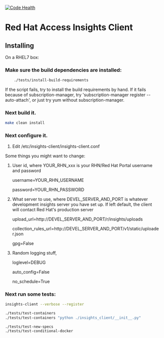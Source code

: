 [![Code Health](https://landscape.io/github/redhataccess/insights-client/master/landscape.svg?style=flat)](https://landscape.io/github/redhataccess/insights-client/master)

# Red Hat Access Insights Client

## Installing

On a RHEL7 box:

### Make sure the build dependencies are installed:

```bash
    ./tests/install-build-requirements
```
        
If the script fails, try to install the build requirements by hand.  If it fails because of
subscription-manager, try 'subscription-manager register --auto-attach', or just try yum without
subscription-manager.



### Next build it.

```bash
make clean install
```


### Next configure it.

1. Edit /etc/insights-client/insights-client.conf

Some things you might want to change:

1. User id, where YOUR_RHN_xxx is your RHN/Red Hat Portal username and password 

    username=YOUR_RHN_USERNAME

    password=YOUR_RHN_PASSWORD
  
1. What server to use, where DEVEL_SERVER_AND_PORT is whatever development insights server you have set up.  If left default, the client will contact Red Hat's production server

    upload_url=http://DEVEL_SERVER_AND_PORT/r/insights/uploads

    collection_rules_url=http://DEVEL_SERVER_AND_PORT/v1/static/uploader.json
 
     gpg=False

1. Random logging stuff,

    loglevel=DEBUG

    auto_config=False

    no_schedule=True


### Next run some tests:

```bash
insights-client --verbose --register

./tests/test-containers
./tests/test-containers "python ./insights_client/__init__.py"

./tests/test-new-specs
./tests/test-conditional-docker
```


